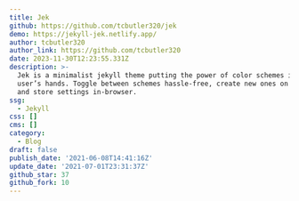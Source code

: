 ```yaml
---
title: Jek
github: https://github.com/tcbutler320/jek
demo: https://jekyll-jek.netlify.app/
author: tcbutler320
author_link: https://github.com/tcbutler320
date: 2023-11-30T12:23:55.331Z
description: >-
  Jek is a minimalist jekyll theme putting the power of color schemes in the
  user’s hands. Toggle between schemes hassle-free, create new ones on the go,
  and store settings in-browser.
ssg:
  - Jekyll
css: []
cms: []
category:
  - Blog
draft: false
publish_date: '2021-06-08T14:41:16Z'
update_date: '2021-07-01T23:31:37Z'
github_star: 37
github_fork: 10
---
```

